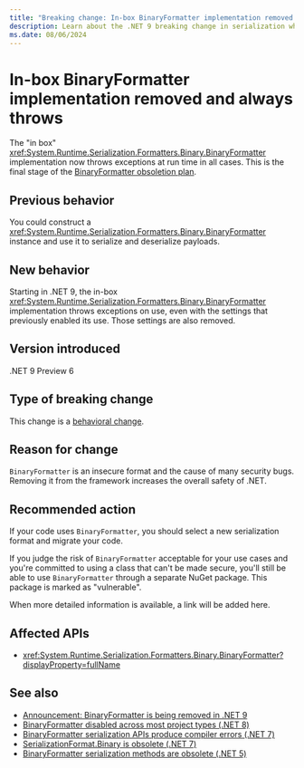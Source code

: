 ```yaml
---
title: "Breaking change: In-box BinaryFormatter implementation removed and always throws"
description: Learn about the .NET 9 breaking change in serialization where the in-box BinaryFormatter implementation was removed and always throws exceptions.
ms.date: 08/06/2024
---
```

# In-box BinaryFormatter implementation removed and always throws

The "in box" <xref:System.Runtime.Serialization.Formatters.Binary.BinaryFormatter> implementation now throws exceptions at run time in all cases. This is the final stage of the [BinaryFormatter obsoletion plan](https://github.com/dotnet/designs/blob/main/accepted/2020/better-obsoletion/binaryformatter-obsoletion.md).

## Previous behavior

You could construct a <xref:System.Runtime.Serialization.Formatters.Binary.BinaryFormatter> instance and use it to serialize and deserialize payloads.

## New behavior

Starting in .NET 9, the in-box <xref:System.Runtime.Serialization.Formatters.Binary.BinaryFormatter> implementation throws exceptions on use, even with the settings that previously enabled its use. Those settings are also removed.

## Version introduced

.NET 9 Preview 6

## Type of breaking change

This change is a [behavioral change](../../categories.md#behavioral-change).

## Reason for change

`BinaryFormatter` is an insecure format and the cause of many security bugs. Removing it from the framework increases the overall safety of .NET.

## Recommended action

If your code uses `BinaryFormatter`, you should select a new serialization format and migrate your code.

If you judge the risk of `BinaryFormatter` acceptable for your use cases and you're committed to using a class that can't be made secure, you'll still be able to use `BinaryFormatter` through a separate NuGet package. This package is marked as "vulnerable".

When more detailed information is available, a link will be added here.

## Affected APIs

- <xref:System.Runtime.Serialization.Formatters.Binary.BinaryFormatter?displayProperty=fullName>

## See also

- [Announcement: BinaryFormatter is being removed in .NET 9](https://github.com/dotnet/runtime/issues/98245)
- [BinaryFormatter disabled across most project types (.NET 8)](../8.0/binaryformatter-disabled.md)
- [BinaryFormatter serialization APIs produce compiler errors (.NET 7)](../7.0/binaryformatter-apis-produce-errors.md)
- [SerializationFormat.Binary is obsolete (.NET 7)](../7.0/serializationformat-binary.md)
- [BinaryFormatter serialization methods are obsolete (.NET 5)](../5.0/binaryformatter-serialization-obsolete.md)
